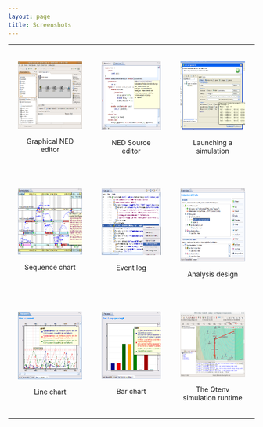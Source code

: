 ```yaml
---
layout: page
title: Screenshots
---
```


<table border="0" align="center">
<tbody>
<tr>
<td style="padding: 20px;" align="center" valign="top">
<p><img class="materialboxed" data-caption="Graphical NED editor" src="/images/screenshots/ned-graphical-editor.png" alt="Graphical NED editor" width="200" height="137" /></p>
<p>Graphical NED editor</p>
</td>
<td style="padding: 20px;" align="center" valign="top">
<p><img class="materialboxed" data-caption="NED Source editor" src="/images/screenshots/ned-src-editor.png" alt="NED Source editor" width="200" height="140" /></p>
<p>NED Source editor</p>
</td>
<td style="padding: 20px;" align="center" valign="top">
<p><img  class="materialboxed" data-caption="Launching a simulation" src="/images/screenshots/launcher.png" alt="Launching a simulation" width="154" height="140" /></p>
<p>Launching a simulation</p>
</td>
</tr>
<tr>
<td style="padding: 20px;" align="center" valign="top">
<p><img class="materialboxed" data-caption="Sequence chart" src="/images/screenshots/seqchart.png" alt="Sequence chart" width="200" height="135" border="0" /></p>
<p>Sequence chart</p>
</td>
<td style="padding: 20px;" align="center" valign="top">
<p><img class="materialboxed" data-caption="Event log" src="/images/screenshots/eventlog.png" alt="Event log" width="200" height="136" border="0" /></p>
<p>Event log</p>
</td>
<td style="padding: 20px;" align="center" valign="top">
<p><img class="materialboxed" data-caption="Analysis design" src="/images/screenshots/scave-editor.png" alt="Analysis design" width="200" height="149" border="0" /></p>
<p>Analysis design</p>
</td>
</tr>
<tr>
<td style="padding: 20px;" align="center" valign="top">
<p><img class="materialboxed" data-caption="Line chart" src="/images/screenshots/scave-linechart.png" alt="Line chart" width="200" height="138" border="0" /></p>
<p>Line chart</p>
</td>
<td style="padding: 20px;" align="center" valign="top">
<p><img  class="materialboxed" data-caption="Bar chart" src="/images/screenshots/scave-barchart.png" alt="Bar chart" width="200" height="137" border="0" /></p>
<p>Bar chart</p>
</td>
<td style="padding: 20px;" align="center" valign="top">
<p><img class="materialboxed" data-caption="Graphical Runtime Environment" src="/images/screenshots/qtenv-main.png" alt="Qtenv Simulation Runtime Environment" width="200" height="133" border="0" /></p>
<p>The Qtenv simulation runtime</p>
</td>
</tr>
</tbody>
</table>
<p> </p>
